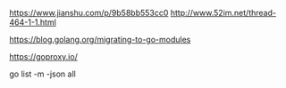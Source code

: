 https://www.jianshu.com/p/9b58bb553cc0
http://www.52im.net/thread-464-1-1.html

https://blog.golang.org/migrating-to-go-modules

https://goproxy.io/

go list -m -json all